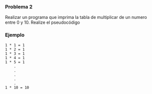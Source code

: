 ### Problema 2

Realizar un programa que imprima  la tabla de multiplicar de un numero entre 0 y 10.
Realize el pseudocódigo


### Ejemplo
    1 * 1 = 1
    1 * 2 = 1
    1 * 3 = 1
    1 * 4 = 1
    1 * 5 = 1
        .
        .
        .
        .
        .
    1 * 10 = 10

